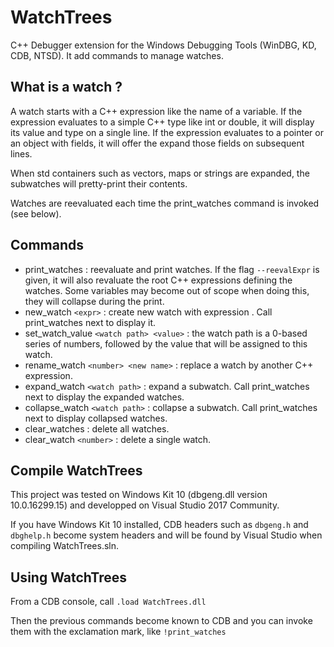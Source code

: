 # WatchTrees

C++ Debugger extension for the Windows Debugging Tools (WinDBG, KD, CDB, NTSD). It add commands to manage watches.

## What is a watch ?

A watch starts with a C++ expression like the name of a variable. If the expression evaluates to a simple C++ type like int or double, it will display its value and type on a single line. If the expression evaluates to a pointer or an object with fields, it will offer the expand those fields on subsequent lines.

When std containers such as vectors, maps or strings are expanded, the subwatches will pretty-print their contents.

Watches are reevaluated each time the print_watches command is invoked (see below).

## Commands

* print_watches : reevaluate and print watches. If the flag `--reevalExpr` is given, it will also revaluate the root C++ expressions defining the watches. Some variables may become out of scope when doing this, they will collapse during the print.
* new_watch `<expr>` : create new watch with expression <expr>. Call print_watches next to display it.
* set_watch_value `<watch path> <value>` : the watch path is a 0-based series of numbers, followed by the value that will be assigned to this watch.
* rename_watch `<number> <new name>` : replace a watch by another C++ expression.
* expand_watch `<watch path>` : expand a subwatch. Call print_watches next to display the expanded watches.
* collapse_watch `<watch path>` : collapse a subwatch. Call print_watches next to display collapsed watches.
* clear_watches : delete all watches.
* clear_watch `<number>` : delete a single watch.

## Compile WatchTrees

This project was tested on Windows Kit 10 (dbgeng.dll version 10.0.16299.15) and developped on Visual Studio 2017 Community.

If you have Windows Kit 10 installed, CDB headers such as `dbgeng.h` and `dbghelp.h` become system headers and will be found by Visual Studio when compiling WatchTrees.sln.

## Using WatchTrees

From a CDB console, call
`.load WatchTrees.dll`

Then the previous commands become known to CDB and you can invoke them with the exclamation mark, like
`!print_watches`
